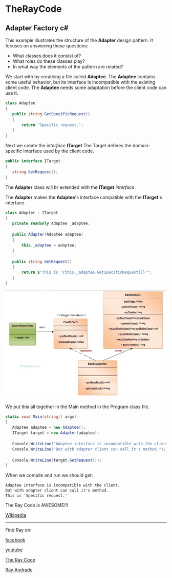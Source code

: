 # TheRayCode
## Adapter Factory c#

This example illustrates the structure of the **Adapter** design pattern. It focuses on answering these questions:
* What classes does it consist of?
* What roles do these classes play?
* In what way the elements of the pattern are related?

We start with by createing a file called **Adaptee**.
The **Adaptee** contains some useful behavior, but its interface is incompatible with the existing client code. 
The **Adaptee** needs some adaptation before the client code can use it.
```c#
class Adaptee
{
   public string GetSpecificRequest()
   {
       return "Specific request.";
   }
}
```

Next we create the *interface* **ITarget**
The Target defines the domain-specific interface used by the client code.

```c#
public interface ITarget
{
   string GetRequest();
}
```
The **Adapter** class will br extended with the **ITarget** *interface*.

The **Adapter** makes the **Adaptee**'s interface compatible with the **ITarget**'s interface.

```c#
class Adapter : ITarget
{
   private readonly Adaptee _adaptee;

   public Adapter(Adaptee adaptee)
   {
       this._adaptee = adaptee;
   }

   public string GetRequest()
   {
       return $"This is '{this._adaptee.GetSpecificRequest()}'";
   }
}
```
![Factory](/UMLs/images/Adapter/Adaptee-2.jpg)

We put this all together in the Main method in the Program class file.
```c#
static void Main(string[] args)
{
   Adaptee adaptee = new Adaptee();
   ITarget target = new Adapter(adaptee);

   Console.WriteLine("Adaptee interface is incompatible with the client.");
   Console.WriteLine("But with adapter client can call it's method.");

   Console.WriteLine(target.GetRequest());
}
```

When we compile and run we should get:
```run
Adaptee interface is incompatible with the client.
But with adapter client can call it's method.
This is 'Specific request.'
```
The Ray Code is AWESOME!!!

[Wikipedia](https://en.wikipedia.org/wiki/Adapter_pattern)

----------------------------------------------------------------------------------------------------

Find Ray on:

[facebook](https://www.facebook.com/TheRayCode/)

[youtube](https://www.youtube.com/user/AndradeRay/)

[The Ray Code](https://www.RayAndrade.com)

[Ray Andrade](https://www.RayAndrade.org)

